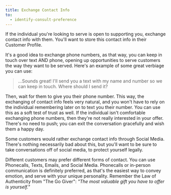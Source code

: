 ```yaml
---
title: Exchange Contact Info
to:
  - identify-consult-preference
---
```


If the individual you're looking to serve is open to supporting you, exchange contact info with them. You'll want to store this contact info in their <resource-chip path="resources/customer-profiles">Customer Profile</resource-chip>.

It's a good idea to exchange phone numbers, as that way, you can keep in touch over text AND phone, opening up opportunities to serve customers the way they want to be served. Here's an example of some great verbiage you can use:

<blockquote class="blockquote">

...Sounds great! I'll send you a text with my name and number so we can keep in touch. Where should I send it?

</blockquote>

Then, wait for them to give you their phone number. This way, the exchanging of contact info feels very natural, and you won't have to rely on the individual remembering later on to text you their number. You can use this as a soft test of trust as well. If the individual isn't comfortable exchanging phone numbers, then they're not really interested in your offer. There's no need to push; you can exit the conversation gracefully and wish them a happy day.

Some customers would rather exchange contact info through <resource-chip path="resources/social-media">Social Media</resource-chip>. There's nothing necessarily bad about this, but you'll want to be sure to take conversations off of social media, to protect yourself legally.

Different customers may prefer different forms of contact. You can use <resource-chip path="resources/phonecalls">Phonecalls</resource-chip>, <resource-chip path="resources/texts">Texts</resource-chip>, <resource-chip path="resources/emails">Emails</resource-chip>, and <resource-chip path="resources/social-media">Social Media</resource-chip>. Phonecalls or in-person communication is definitely preferred, as that's the easiest way to convey emotion, and serve with your unique personality. Remember the Law of Authenticity from "The Go Giver": *"The most valuable gift you have to offer is yourself."*